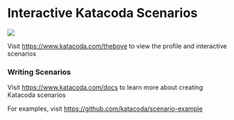 # Interactive Katacoda Scenarios

[![](http://shields.katacoda.com/katacoda/theboye/count.svg)](https://www.katacoda.com/theboye "Get your profile on Katacoda.com")

Visit https://www.katacoda.com/theboye to view the profile and interactive scenarios

### Writing Scenarios
Visit https://www.katacoda.com/docs to learn more about creating Katacoda scenarios

For examples, visit https://github.com/katacoda/scenario-example
